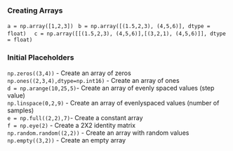 ### Creating Arrays
`a = np.array([1,2,3]) ` 
`b = np.array([(1.5,2,3), (4,5,6)], dtype = float)  `
`c = np.array([[(1.5,2,3), (4,5,6)],[(3,2,1), (4,5,6)]], dtype = float) ` 

### Initial Placeholders
`np.zeros((3,4))` - Create an array of zeros   
`np.ones((2,3,4),dtype=np.int16)` - Create an array of ones  
`d = np.arange(10,25,5)`- Create an array of evenly spaced values (step value)  
`np.linspace(0,2,9)` - Create an array of evenlyspaced values (number of samples)  
`e = np.full((2,2),7)`- Create a constant array  
`f = np.eye(2)` - Create a 2X2 identity matrix  
`np.random.random((2,2))` - Create an array with random values  
`np.empty((3,2))` - Create an empty array  
